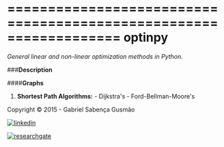
==================================================================
**optinpy** 
==================================================================
*General linear and non-linear optimization methods in Python.*

###**Description**

 ####**Graphs**
 
  1. **Shortest Path Algorithms:**
    - Dijkstra's
    - Ford-Bellman-Moore's


Copyright © 2015 - Gabriel Sabença Gusmão

[![linkedin](https://static.licdn.com/scds/common/u/img/webpromo/btn_viewmy_160x25.png)](https://br.linkedin.com/pub/gabriel-saben%C3%A7a-gusm%C3%A3o/115/aa6/aa8)

[![researchgate](https://www.researchgate.net/images/public/profile_share_badge.png)](https://www.researchgate.net/profile/Gabriel_Gusmao?cp=shp)
